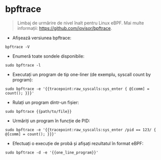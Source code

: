 # bpftrace

> Limbaj de urmărire de nivel înalt pentru Linux eBPF.
> Mai multe informații: <https://github.com/iovisor/bpftrace>.

- Afișează versiunea bpftrace:

`bpftrace -V`

- Enumeră toate sondele disponibile:

`sudo bpftrace -l`

- Executați un program de tip one-liner (de exemplu, syscall count by program):

`sudo bpftrace -e '{{tracepoint:raw_syscalls:sys_enter { @[comm] = count(); }}}'`

- Rulați un program dintr-un fișier:

`sudo bpftrace {{path/to/file}}`

- Urmăriți un program în funcție de PID:

`sudo bpftrace -e '{{tracepoint:raw_syscalls:sys_enter /pid == 123/ { @[comm] = count(); }}}'`

- Efectuați o execuție de probă și afișați rezultatul în format eBPF:

`sudo bpftrace -d -e '{{one_line_program}}'`
